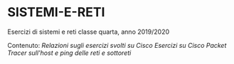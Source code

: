 # SISTEMI-E-RETI

Esercizi di sistemi e reti classe quarta, anno 2019/2020

Contenuto:
  _Relazioni sugli esercizi svolti su Cisco_
  _Esercizi su Cisco Packet Tracer sull'host e ping delle reti e sottoreti_
